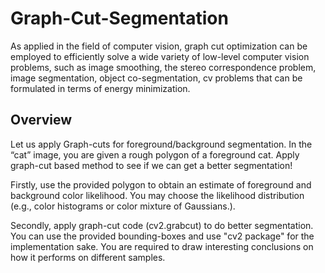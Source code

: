 # Graph-Cut-Segmentation
As applied in the field of computer vision, graph cut optimization can be employed to efficiently solve a wide variety of low-level computer vision problems, such as image smoothing, the stereo correspondence problem, image segmentation, object co-segmentation, cv problems that can be formulated in terms of energy minimization. 

## Overview

Let us apply Graph-cuts for foreground/background segmentation. In the “cat” image, you are given a rough polygon of a foreground cat. Apply graph-cut based method to see if we can get a better segmentation!

Firstly, use the provided polygon to obtain an estimate of foreground and background color likelihood. You may choose the likelihood distribution (e.g., color histograms or color mixture of Gaussians.).

Secondly, apply graph-cut code (cv2.grabcut) to do better segmentation. You can use the provided bounding-boxes and use "cv2 package" for the implementation sake. You are required to draw interesting conclusions on how it performs on different samples.

